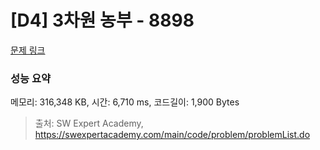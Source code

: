 # [D4] 3차원 농부 - 8898 

[문제 링크](https://swexpertacademy.com/main/code/problem/problemDetail.do?contestProbId=AW45TzHae8UDFAQ7) 

### 성능 요약

메모리: 316,348 KB, 시간: 6,710 ms, 코드길이: 1,900 Bytes



> 출처: SW Expert Academy, https://swexpertacademy.com/main/code/problem/problemList.do